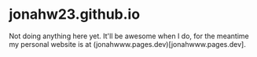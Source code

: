 # jonahw23.github.io
Not doing anything here yet. It'll be awesome when I do, for the meantime my personal website is at (jonahwww.pages.dev)[jonahwww.pages.dev].
